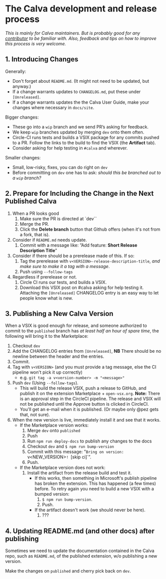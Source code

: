 # The Calva development and release process

_This is mainly for Calva maintainers. But is probably good for any [contributor](https://github.com/BetterThanTomorrow/calva/wiki/How-to-Contribute) to be familiar with. Also, feedback and tips on how to improve this process is very welcome._

## 1. Introducing Changes

Generally:

* Don't forget about `README.md`. (It might not need to be updated, but anyway.)
* If a change warrants updates to `CHANGELOG.md`, put these under `[Unreleased]`.
* If a change warrants updates the the Calva User Guide, make your changes where necessary in `docs/site`. 

Bigger changes:

* These go into a `wip` branch and we send PR’s asking for feedback.
* We keep `wip` branches updated by merging  `dev` onto them often.
* Circle-CI runs tests and builds a VSIX package for any commits pushed to a PR. Follow the links to the build to find the VSIX (the **Artifact** tab).
* Consider asking for help testing in `#calva` and wherever.

Smaller changes:

* Small, low-risky, fixes, you can do right on `dev`
* Before committing on `dev` one has to ask: _should this be branched out to a `wip` branch?_

## 2. Prepare for Including the Change in the Next Published Calva

1. When a PR looks good
   1. Make sure the PR is directed at `dev``
   1. Merge the PR.
   1. Click the **Delete branch** button that Github offers (when it's not from a fork, that is).
1. Consider if `README.md` needs update.
   1. Commit with a message like: ”Add feature: **Short Release Description Title**"
1. Consider if there should be a prerelease made of this. If so:
   1. Tag the prerelease with `v<VERSION>-release-description-title`, _and make sure to make it a tag with a message_.
   1. Push using `--follow-tags`
1. Regardless if prerelease or not.
   1. Circle CI runs our tests, and builds a VSIX.
   1. Download this VSIX post on #calva asking for help testing it. Attaching the `[Unreleased]` CHANGELOG entry is an easy way to let people know what is new.


## 3. Publishing a New Calva Version

When a VSIX is good enough for release, and someone authorized to commit to the `published` branch has _at least half an hour of spare time_, the following will bring it to the Marketplace:

1. Checkout `dev`
1. Add the CHANGELOG entries from `[Unreleased]`, **NB** There should be no newline between the header and the entries.
1. Commit.
1. Tag with `v<VERSION>` (and you must provide a tag message, else the CI pipeline won't pick it up correctly)
   * e.g. `git tag -a v<version-number> -m "<message>"`
1. Push `dev` (Using `--follow-tags`).
   * This will build the release VSIX, push a release to GitHub, and publish it on the extension Marketplace + `open-vsx.org`. **Note:** There is an approval step in the CircleCI pipeline. The release and VSIX will not be published until the Approve button is clicked in CircleCI.
   * You'll get an e-mail when it is published. (Or maybe only @pez gets that, not sure).
1. When the new version is live, immediately install it and see that it works.
   * If the Marketplace version works:
     1. Merge `dev` onto `published`
     1. Push
     1. Run `npm run deploy-docs` to publish any changes to the docs
     1. Checkout `dev` and `$ npm run bump-version`
     1. Commit with this message: "`Bring on version: `v<NEW_VERSION>`! `[skip ci]`”.
     1. Push.
   * If the Marketplace version does not work:
     1. Install the artifact from the release build and test it.
        * If this works, then something in Microsoft's publish pipeline has broken the extension. This has happened (a few times) before. To retry again you need to build a new VSIX with a bumped version:
          1. `$ npm run bump-version`.
          1. Push.
        * If the artifact doesn't work (we should never be here).
          1. ???

## 4. Updating README.md (and other docs) after publishing

Sometimes we need to update the documentation contained in the Calva repo, such as `README.md`, of the published extension, w/o publishing a new version.

Make the changes on `published` and cherry pick back on `dev`.
